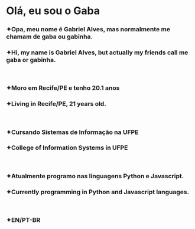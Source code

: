 <h1>Olá, eu sou o Gaba</h1>

<h3>✦Opa, meu nome é Gabriel Alves, mas normalmente me chamam de gaba ou gabinha.</h2>
<h3>✦Hi, my name is Gabriel Alves, but actually my friends call me gaba or gabinha.</h2>
</br>
<h3>✦Moro em Recife/PE e tenho 20.1 anos</h2>
<h3>✦Living in Recife/PE, 21 years old.</h2>
</br>
<h3>✦Cursando Sistemas de Informação na UFPE</h2>
<h3>✦College of Information Systems in UFPE</h2>
</br>
<h3>✦Atualmente programo nas linguagens Python e Javascript.</h2>
<h3>✦Currently programming in Python and Javascript languages.</h2>
</br>
<h3>✦EN/PT-BR</h2>
